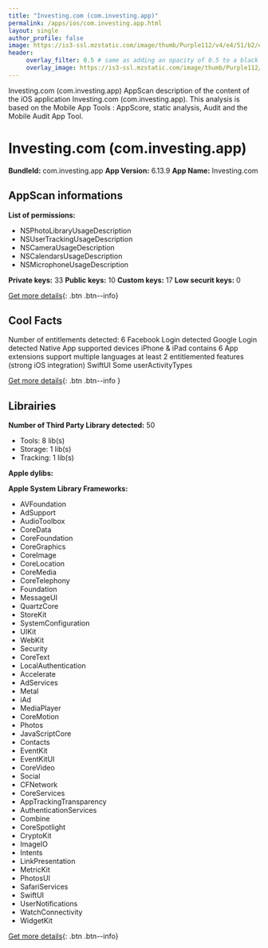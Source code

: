 ```yaml
---
title: "Investing.com (com.investing.app)"
permalink: /apps/ios/com.investing.app.html
layout: single
author_profile: false
image: https://is3-ssl.mzstatic.com/image/thumb/Purple112/v4/e4/51/b2/e451b2f9-3ee8-05d0-e1f1-9aea6f743ab2/AppIcon-0-1x_U007emarketing-0-0-0-7-0-0-85-220.png/512x512bb.jpg
header: 
     overlay_filter: 0.5 # same as adding an opacity of 0.5 to a black background
     overlay_image: https://is3-ssl.mzstatic.com/image/thumb/Purple112/v4/e4/51/b2/e451b2f9-3ee8-05d0-e1f1-9aea6f743ab2/AppIcon-0-1x_U007emarketing-0-0-0-7-0-0-85-220.png/512x512bb.jpg
---
```

Investing.com (com.investing.app) AppScan description of the content of the iOS application Investing.com (com.investing.app). This analysis is based on the Mobile App Tools : AppScore, static analysis, Audit and the Mobile Audit App Tool.

# Investing.com (com.investing.app)

**BundleId:** com.investing.app
**App Version:** 6.13.9
**App Name:** Investing.com


## AppScan informations 

**List of permissions:** 
- NSPhotoLibraryUsageDescription
- NSUserTrackingUsageDescription
- NSCameraUsageDescription
- NSCalendarsUsageDescription
- NSMicrophoneUsageDescription
  
  
**Private keys:** 33
**Public keys:** 10
**Custom keys:** 17
**Low securit keys:** 0
  
[Get more details](/pricing.html){: .btn .btn--info}

## Cool Facts

Number of entitlements detected: 6
Facebook Login detected
Google Login detected
Native App
supported devices iPhone & iPad
contains 6 App extensions
support multiple languages
at least 2 entitlemented features (strong iOS integration)
SwiftUI
Some userActivityTypes
  
[Get more details](/pricing.html){: .btn .btn--info }

## Librairies 
**Number of Third Party Library detected:** 50
- Tools: 8 lib(s)
- Storage: 1 lib(s)
- Tracking: 1 lib(s)


**Apple dylibs:**


**Apple System Library Frameworks:**
- AVFoundation
- AdSupport
- AudioToolbox
- CoreData
- CoreFoundation
- CoreGraphics
- CoreImage
- CoreLocation
- CoreMedia
- CoreTelephony
- Foundation
- MessageUI
- QuartzCore
- StoreKit
- SystemConfiguration
- UIKit
- WebKit
- Security
- CoreText
- LocalAuthentication
- Accelerate
- AdServices
- Metal
- iAd
- MediaPlayer
- CoreMotion
- Photos
- JavaScriptCore
- Contacts
- EventKit
- EventKitUI
- CoreVideo
- Social
- CFNetwork
- CoreServices
- AppTrackingTransparency
- AuthenticationServices
- Combine
- CoreSpotlight
- CryptoKit
- ImageIO
- Intents
- LinkPresentation
- MetricKit
- PhotosUI
- SafariServices
- SwiftUI
- UserNotifications
- WatchConnectivity
- WidgetKit


  
[Get more details](/pricing.html){: .btn .btn--info}

